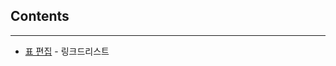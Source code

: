 ## Contents

------------------

- [표 편집](https://programmers.co.kr/learn/courses/30/lessons/81303) - 링크드리스트 


